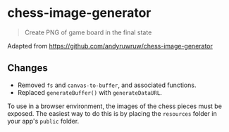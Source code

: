 # chess-image-generator

> Create PNG of game board in the final state

Adapted from https://github.com/andyruwruw/chess-image-generator

## Changes

- Removed `fs` and `canvas-to-buffer`, and associated functions.
- Replaced `generateBuffer()` with `generateDataURL`.

To use in a browser environment, the images of the chess pieces must be exposed. The easiest way to do this is by placing the `resources` folder in your app's `public` folder.
